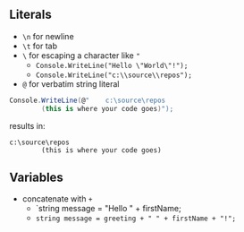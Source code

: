 
## Literals
* `\n` for newline
* `\t` for tab
* `\` for escaping a character like `"`
	* `Console.WriteLine("Hello \"World\"!");`
	* `Console.WriteLine("c:\\source\\repos");`
* `@` for verbatim string literal
```csharp
Console.WriteLine(@"    c:\source\repos    
        (this is where your code goes)");
```
results in:
```
c:\source\repos    
        (this is where your code goes)
```
## Variables
* concatenate with `+`
	* `string message = "Hello " + firstName;
	* `string message = greeting + " " + firstName + "!";`

